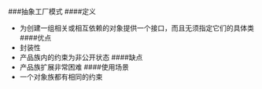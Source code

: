 ###抽象工厂模式
####定义
* 为创建一组相关或相互依赖的对象提供一个接口，而且无须指定它们的具体类
####优点
* 封装性
* 产品族内的约束为非公开状态
####缺点
* 产品族扩展非常困难
####使用场景
* 一个对象族都有相同的约束
